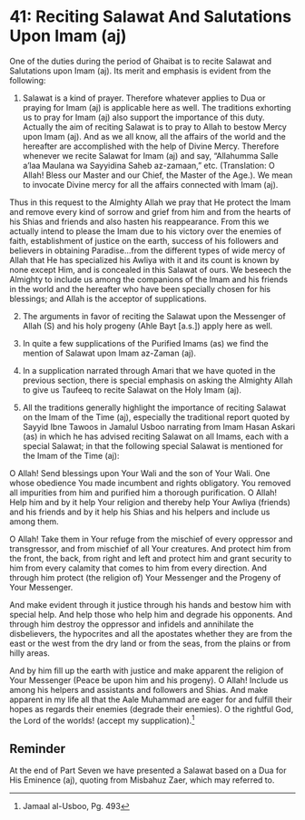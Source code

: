 41: Reciting Salawat And Salutations Upon Imam (aj)
===================================================

One of the duties during the period of Ghaibat is to recite Salawat and
Salutations upon Imam (aj). Its merit and emphasis is evident from the
following:

1. Salawat is a kind of prayer. Therefore whatever applies to Dua or
praying for Imam (aj) is applicable here as well. The traditions
exhorting us to pray for Imam (aj) also support the importance of this
duty. Actually the aim of reciting Salawat is to pray to Allah to bestow
Mercy upon Imam (aj). And as we all know, all the affairs of the world
and the hereafter are accomplished with the help of Divine Mercy.
Therefore whenever we recite Salawat for Imam (aj) and say, “Allahumma
Salle a’laa Maulana wa Sayyidina Saheb az-zamaan,” etc. (Translation: O
Allah! Bless our Master and our Chief, the Master of the Age.). We mean
to invocate Divine mercy for all the affairs connected with Imam (aj).

Thus in this request to the Almighty Allah we pray that He protect the
Imam and remove every kind of sorrow and grief from him and from the
hearts of his Shias and friends and also hasten his reappearance. From
this we actually intend to please the Imam due to his victory over the
enemies of faith, establishment of justice on the earth, success of his
followers and believers in obtaining Paradise…from the different types
of wide mercy of Allah that He has specialized his Awliya with it and
its count is known by none except Him, and is concealed in this Salawat
of ours. We beseech the Almighty to include us among the companions of
the Imam and his friends in the world and the hereafter who have been
specially chosen for his blessings; and Allah is the acceptor of
supplications.

2. The arguments in favor of reciting the Salawat upon the Messenger of
Allah (S) and his holy progeny (Ahle Bayt [a.s.]) apply here as well.

3. In quite a few supplications of the Purified Imams (as) we find the
mention of Salawat upon Imam az-Zaman (aj).

4. In a supplication narrated through Amari that we have quoted in the
previous section, there is special emphasis on asking the Almighty Allah
to give us Taufeeq to recite Salawat on the Holy Imam (aj).

5. All the traditions generally highlight the importance of reciting
Salawat on the Imam of the Time (aj), especially the traditional report
quoted by Sayyid Ibne Tawoos in Jamalul Usboo narrating from Imam Hasan
Askari (as) in which he has advised reciting Salawat on all Imams, each
with a special Salawat; in that the following special Salawat is
mentioned for the Imam of the Time (aj):

O Allah! Send blessings upon Your Wali and the son of Your Wali. One
whose obedience You made incumbent and rights obligatory. You removed
all impurities from him and purified him a thorough purification. O
Allah! Help him and by it help Your religion and thereby help Your
Awliya (friends) and his friends and by it help his Shias and his
helpers and include us among them.

O Allah! Take them in Your refuge from the mischief of every oppressor
and transgressor, and from mischief of all Your creatures. And protect
him from the front, the back, from right and left and protect him and
grant security to him from every calamity that comes to him from every
direction. And through him protect (the religion of) Your Messenger and
the Progeny of Your Messenger.

And make evident through it justice through his hands and bestow him
with special help. And help those who help him and degrade his
opponents. And through him destroy the oppressor and infidels and
annihilate the disbelievers, the hypocrites and all the apostates
whether they are from the east or the west from the dry land or from the
seas, from the plains or from hilly areas.

And by him fill up the earth with justice and make apparent the religion
of Your Messenger (Peace be upon him and his progeny). O Allah! Include
us among his helpers and assistants and followers and Shias. And make
apparent in my life all that the Aale Muhammad are eager for and fulfill
their hopes as regards their enemies (degrade their enemies). O the
rightful God, the Lord of the worlds! (accept my supplication).[^1]

Reminder
--------

At the end of Part Seven we have presented a Salawat based on a Dua for
His Eminence (aj), quoting from Misbahuz Zaer, which may referred to.

[^1]: Jamaal al-Usboo, Pg. 493


